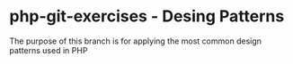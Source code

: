 # php-git-exercises - Desing Patterns

The purpose of this branch is for applying the most common design patterns used in PHP